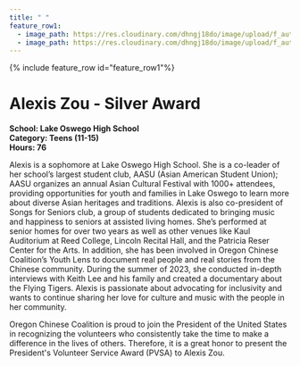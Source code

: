 ```yaml
---
title: " "
feature_row1:
  - image_path: https://res.cloudinary.com/dhngj18do/image/upload/f_auto,q_auto/v1/images/pvsa/2023_Alexis_Zou
  - image_path: https://res.cloudinary.com/dhngj18do/image/upload/f_auto,q_auto/v1/images/activities/year_2023
---
```


{% include feature_row id="feature_row1"%}

# Alexis Zou - Silver Award

**School: Lake Oswego High School**  
**Category: Teens (11-15)**  
**Hours: 76**  

Alexis is a sophomore at Lake Oswego High School. She is a co-leader of her school’s largest student club, AASU (Asian American Student Union); AASU organizes an annual Asian Cultural Festival with 1000+ attendees, providing opportunities for youth and families in Lake Oswego to learn more about diverse Asian heritages and traditions. Alexis is also co-president of Songs for Seniors club, a group of students dedicated to bringing music and happiness to seniors at assisted living homes. She’s performed at senior homes for over two years as well as other venues like Kaul Auditorium at Reed College, Lincoln Recital Hall, and the Patricia Reser Center for the Arts. In addition, she has been involved in Oregon Chinese Coalition’s Youth Lens
to document real people and real stories from the Chinese community. During the summer of 2023, she conducted in-depth interviews with Keith Lee and his family and created a documentary about the Flying Tigers. Alexis is passionate about advocating for inclusivity and wants to continue sharing her love for culture and music with the people in her community.

Oregon Chinese Coalition is proud to join the President of the United States in recognizing the volunteers who consistently take the time to make a difference in the lives of others. Therefore, it is a great honor to present the President's Volunteer Service Award (PVSA) to Alexis Zou.
